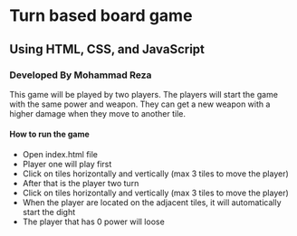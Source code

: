 # Turn based board game
## Using HTML, CSS, and JavaScript
### Developed By Mohammad Reza

This game will be played by two players. The players will start the game with the same power and weapon. They can get a new weapon with a higher damage when they move to another tile.


#### How to run the game
* Open index.html file
* Player one will play first
* Click on tiles horizontally and vertically (max 3 tiles to move the player) 
* After that is the player two turn
* Click on tiles horizontally and vertically (max 3 tiles to move the player)
* When the player are located on the adjacent tiles, it will automatically start the dight
* The player that has 0 power will loose